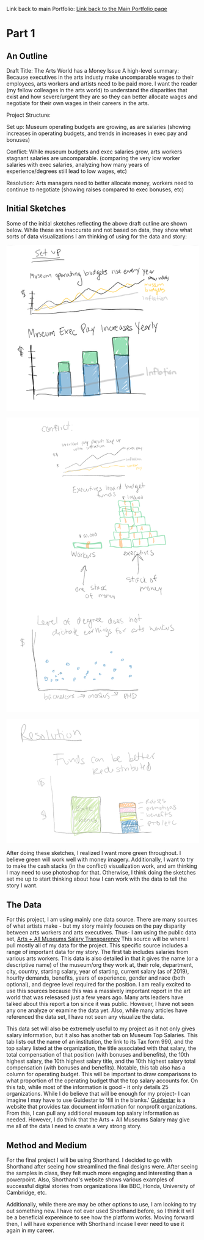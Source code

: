 Link back to main Portfolio:
[Link back to the Main Portfolio page](README.md)

# Part 1

## An Outline

Draft Title: The Arts World has a Money Issue
A high-level summary:
Because executives in the arts industy make uncomparable wages to their employees, arts workers and artists need to be paid more.
I want the reader (my fellow colleages in the arts world) to understand the disparities that exist and how severe/urgent they are so they can better allocate wages and negotiate for their own wages in their careers in the arts. 

Project Structure: 

Set up: Museum operating budgets are growing, as are salaries (showing increases in operating budgets, and trends in increases in exec pay and bonuses)

Conflict: While museum budgets and exec salaries grow, arts workers stagnant salaries are uncomparable. (comparing the very low worker salaries with exec salaries, analyzing how many years of experience/degrees still lead to low wages, etc)

Resolution: Arts managers need to better allocate money, workers need to continue to negotiate (showing raises compared to exec bonuses, etc)


## Initial Sketches

Some of the initial sketches reflecting the above draft outline are shown below. While these are inaccurate and not based on data, they show what sorts of data visualizations I am thinking of using for the data and story:

![Set up image](/setup.png)

![Conflict image](/conflict.png)

![Resolution image](/resolution.png)

After doing these sketches, I realized I want more green throughout. I believe green will work well with money imagery. Additionally, I want to try to make the cash stacks (in the conflict) visualization work, and am thinking I may need to use photoshop for that. Otherwise, I think doing the sketches set me up to start thinking about how I can work with the data to tell the story I want. 

## The Data

For this project, I am using mainly one data source. There are many sources of what artists make - but my story mainly focuses on the pay disparity between arts workers and arts executives. Thus- I am  using the public data set, [Arts + All Museums Salary Transparency](https://docs.google.com/spreadsheets/d/14_cn3afoas7NhKvHWaFKqQGkaZS5rvL6DFxzGqXQa6o/edit#gid=0) This source will be where I pull mostly all of my data for the project. This specific source includes a range of important data for my story. The first tab includes salaries from various arts workers. This data is also detailed in that it gives the name (or a descriptive name) of the museum/org they work at, their role, department, city, country, starting salary, year of starting, current salary (as of 2019), hourlty demands, benefits, years of experience, gender and race (both optional), and degree level required for the position. I am really excited to use this sources because this was a massively important report in the art world that was relesased just a few years ago. Many arts leaders have talked about this report a ton since it was public. However, I have not seen any one analyze or examine the data yet. Also, while many articles have referenced the data set, I have not seen any visualize the data. 

This data set will also be extremely useful to my project as it not only gives salary information, but it also has another tab on Museum Top Salaries. This tab lists out the name of an institution, the link to its Tax form 990, and the top salary listed at the organization, the title associated with that salary, the total compensation of that position (with bonuses and benefits), the 10th highest salary, the 10th highest salary title, and the 10th highest salary total compensation (with bonuses and benefits). Notable, this tab also has a column for operating budget. This will be important to draw comparisons to what proportion of the operating budget that the top salary accounts for. On this tab, while most of the information is good - it only details 25 organizations. While I do believe that will be enough for my project- I can imagine I may have to use Guidestar to 'fill in the blanks.' [Guidestar](https://www.guidestar.org/) is a website that provides tax document information for nonprofit organizations. From this, I can pull any additional museum top salary information as needed. However, I do think that the Arts + All Museums Salary may give me all of the data I need to create a very strong story. 


## Method and Medium 

For the final project I will be using Shorthand. I decided to go with Shorthand after seeing how streamlined the final designs were. After seeing the samples in class, they felt much more engaging and interesting than a powerpoint. Also, Shorthand's website shows various examples of successful digital stories from organizations like BBC, Honda, University of Cambridge, etc. 

Additionally, while there are may be other options to use, I am looking to try out something new. I have not ever used Shorthand before, so I think it will be a beneficial expereince to see how the platform works. Moving forward then, I will have experience with Shorthand incase I ever need to use it again in my career. 

